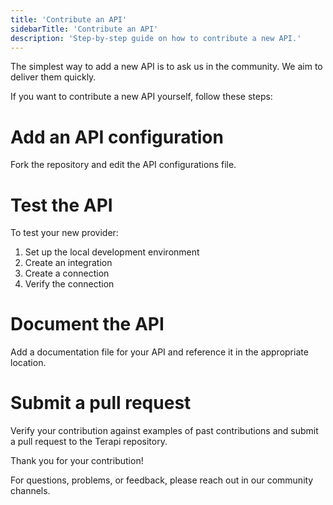 ```yaml
---
title: 'Contribute an API'
sidebarTitle: 'Contribute an API'
description: 'Step-by-step guide on how to contribute a new API.'
---
```



The simplest way to add a new API is to ask us in the community. We aim to deliver them quickly.


If you want to contribute a new API yourself, follow these steps:

# Add an API configuration

Fork the repository and edit the API configurations file.

# Test the API

To test your new provider:

1. Set up the local development environment
2. Create an integration
3. Create a connection
4. Verify the connection

# Document the API

Add a documentation file for your API and reference it in the appropriate location.

# Submit a pull request

Verify your contribution against examples of past contributions and submit a pull request to the Terapi repository.

Thank you for your contribution!


For questions, problems, or feedback, please reach out in our community channels.

